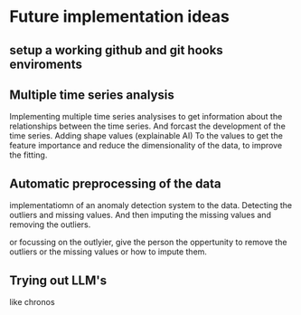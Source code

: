 # Future implementation ideas

## setup a working github and git hooks enviroments

## Multiple time series analysis

Implementing multiple time series analysises to get information about the relationships between the time series. And forcast the development of the time series.
Adding shape values (explainable AI) To the values to get the feature importance and reduce the dimensionality of the data, to improve the fitting.

## Automatic preprocessing of the data

implementatiomn of an anomaly detection system to the data. Detecting the outliers and missing values. And then imputing the missing values and removing the outliers.

or focussing on the outlyier, give the person the oppertunity to remove the outliers or the missing values or how to impute them.

## Trying out LLM's

like chronos
